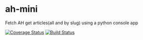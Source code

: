 # ah-mini
Fetch AH get articles(all and by slug) using a python console app

[![Coverage Status](https://coveralls.io/repos/github/kburudi/ah-mini/badge.svg?branch=develop)](https://coveralls.io/github/kburudi/ah-mini?branch=develop)  [![Build Status](https://travis-ci.com/kburudi/ah-mini.svg?branch=develop)](https://travis-ci.com/kburudi/ah-mini)